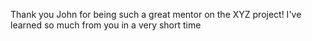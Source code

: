 Thank you John for being such a great mentor on the XYZ project! I've learned so much from you in a very short time